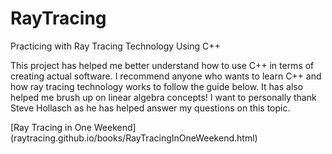 # RayTracing
Practicing with Ray Tracing Technology Using C++

This project has helped me better understand how to use C++ in terms of creating actual software. I recommend anyone who wants to learn C++ and how ray tracing technology works to follow the guide below. It has also helped me brush up on linear algebra concepts! I want to personally thank Steve Hollasch as he has helped answer my questions on this topic.

[Ray Tracing in One Weekend] (raytracing.github.io/books/RayTracingInOneWeekend.html) 
